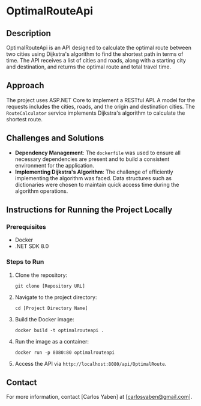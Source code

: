 # OptimalRouteApi

## Description
OptimalRouteApi is an API designed to calculate the optimal route between two cities using Dijkstra's algorithm to find the shortest path in terms of time. The API receives a list of cities and roads, along with a starting city and destination, and returns the optimal route and total travel time.

## Approach
The project uses ASP.NET Core to implement a RESTful API. A model for the requests includes the cities, roads, and the origin and destination cities. The `RouteCalculator` service implements Dijkstra's algorithm to calculate the shortest route.

## Challenges and Solutions
- **Dependency Management**: The `dockerfile` was used to ensure all necessary dependencies are present and to build a consistent environment for the application.
- **Implementing Dijkstra's Algorithm**: The challenge of efficiently implementing the algorithm was faced. Data structures such as dictionaries were chosen to maintain quick access time during the algorithm operations.

## Instructions for Running the Project Locally

### Prerequisites
- Docker
- .NET SDK 8.0

### Steps to Run
1. Clone the repository:
   ```
   git clone [Repository URL]
   ```
2. Navigate to the project directory:
   ```
   cd [Project Directory Name]
   ```
3. Build the Docker image:
   ```
   docker build -t optimalrouteapi .
   ```
4. Run the image as a container:
   ```
   docker run -p 8080:80 optimalrouteapi
   ```
5. Access the API via `http://localhost:8080/api/OptimalRoute`.

## Contact
For more information, contact [Carlos Yaben] at [carlosyaben@gmail.com].